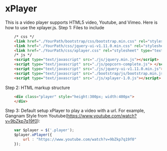 xPlayer
=======

This is a video player supports HTML5 video, Youtube, and Vimeo. Here is how to use the xplayer.js.
Step 1: Files to include
```HTML
    /* css */
    <link href="./YourPath/bootstrap/css/bootstrap.min.css" rel="stylesheet">
    <link href="./YourPath/css/jquery-ui-v1.11.0.min.css" rel="stylesheet" type="text/css"> 
    <link href="./YourPath/css/xplayer.css" rel="stylesheet" type="text/css"> 
    /* js */
    <script type="text/javascript" src="./js/jquery.min.js"></script>
    <script type="text/javascript" src="./js/popcorn-complete.js"> </script>  
    <script type="text/javascript" src="./js/jquery-ui-v1.11.0.min.js"></script>
    <script type="text/javascript" src="./bootstrap/js/bootstrap.min.js"></script>
    <script type="text/javascript" src="./js/xplayer-1.0.js"></script>
```
Step 2: HTML markup structure
```HTML
    <div class="player" style="height:300px; width:400px">
    </div>
```    
Step 3: Default setup xPlayer to play a video with a url. For example, Gangnam Style from Youtube(https://www.youtube.com/watch?v=9bZkp7q19f0):
```Javascript
    var $player = $('.player');  
    $player.xPlayer({
        url : "https://www.youtube.com/watch?v=9bZkp7q19f0"
    });
```
